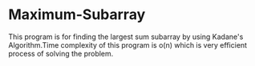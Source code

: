 # Maximum-Subarray
This program is for finding the largest sum subarray by using Kadane's Algorithm.Time complexity of this program is o(n) which is very efficient process of solving the problem.
